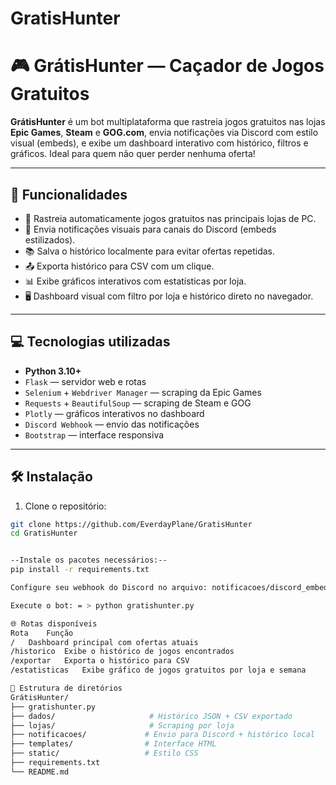 # GratisHunter

# 🎮 GrátisHunter — Caçador de Jogos Gratuitos

**GrátisHunter** é um bot multiplataforma que rastreia jogos gratuitos nas lojas **Epic Games**, **Steam** e **GOG.com**, envia notificações via Discord com estilo visual (embeds), e exibe um dashboard interativo com histórico, filtros e gráficos. Ideal para quem não quer perder nenhuma oferta!

---

## 🚀 Funcionalidades

- 🔎 Rastreia automaticamente jogos gratuitos nas principais lojas de PC.
- 💬 Envia notificações visuais para canais do Discord (embeds estilizados).
- 📚 Salva o histórico localmente para evitar ofertas repetidas.
- 📤 Exporta histórico para CSV com um clique.
- 📊 Exibe gráficos interativos com estatísticas por loja.
- 🖥️ Dashboard visual com filtro por loja e histórico direto no navegador.

---

## 💻 Tecnologias utilizadas

- **Python 3.10+**
- `Flask` — servidor web e rotas
- `Selenium` + `Webdriver Manager` — scraping da Epic Games
- `Requests` + `BeautifulSoup` — scraping de Steam e GOG
- `Plotly` — gráficos interativos no dashboard
- `Discord Webhook` — envio das notificações
- `Bootstrap` — interface responsiva

---

## 🛠️ Instalação

1. Clone o repositório:

```bash
git clone https://github.com/EverdayPlane/GratisHunter
cd GratisHunter


--Instale os pacotes necessários:--
pip install -r requirements.txt

Configure seu webhook do Discord no arquivo: notificacoes/discord_embed.py → substitua WEBHOOK_URL com sua URL real.

Execute o bot: = > python gratishunter.py

🌐 Rotas disponíveis
Rota	Função
/	Dashboard principal com ofertas atuais
/historico	Exibe o histórico de jogos encontrados
/exportar	Exporta o histórico para CSV
/estatisticas	Exibe gráfico de jogos gratuitos por loja e semana

🧠 Estrutura de diretórios
GrátisHunter/
├── gratishunter.py
├── dados/                     # Histórico JSON + CSV exportado
├── lojas/                     # Scraping por loja
├── notificacoes/             # Envio para Discord + histórico local
├── templates/                # Interface HTML
├── static/                   # Estilo CSS
├── requirements.txt
└── README.md
